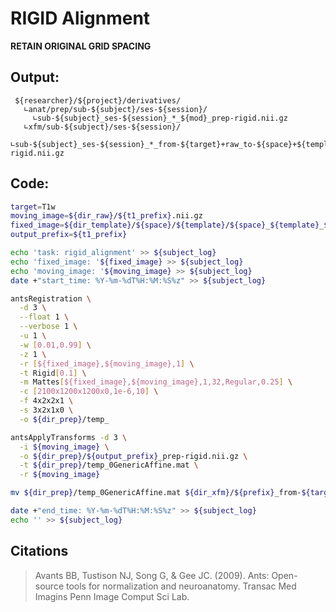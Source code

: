 #  RIGID Alignment
__RETAIN ORIGINAL GRID SPACING__
## Output:
```
 ${researcher}/${project}/derivatives/
   ∟anat/prep/sub-${subject}/ses-${session}/
     ∟sub-${subject}_ses-${session}_*_${mod}_prep-rigid.nii.gz
   ∟xfm/sub-${subject}/ses-${session}/
     ∟sub-${subject}_ses-${session}_*_from-${target}+raw_to-${space}+${template}_xfm-rigid.nii.gz
```
## Code:
```bash
target=T1w
moving_image=${dir_raw}/${t1_prefix}.nii.gz
fixed_image=${dir_template}/${space}/${template}/${space}_${template}_${target}.nii.gz
output_prefix=${t1_prefix}

echo 'task: rigid_alignment' >> ${subject_log}
echo 'fixed_image: '${fixed_image} >> ${subject_log}
echo 'moving_image: '${moving_image} >> ${subject_log}
date +"start_time: %Y-%m-%dT%H:%M:%S%z" >> ${subject_log}

antsRegistration \
  -d 3 \
  --float 1 \
  --verbose 1 \
  -u 1 \
  -w [0.01,0.99] \
  -z 1 \
  -r [${fixed_image},${moving_image},1] \
  -t Rigid[0.1] \
  -m Mattes[${fixed_image},${moving_image},1,32,Regular,0.25] \
  -c [2100x1200x1200x0,1e-6,10] \
  -f 4x2x2x1 \
  -s 3x2x1x0 \
  -o ${dir_prep}/temp_

antsApplyTransforms -d 3 \
  -i ${moving_image} \
  -o ${dir_prep}/${output_prefix}_prep-rigid.nii.gz \
  -t ${dir_prep}/temp_0GenericAffine.mat \
  -r ${moving_image}

mv ${dir_prep}/temp_0GenericAffine.mat ${dir_xfm}/${prefix}_from-${target}+raw_to-${space}+${template}_xfm-rigid.mat

date +"end_time: %Y-%m-%dT%H:%M:%S%z" >> ${subject_log}
echo '' >> ${subject_log}
```
## Citations
>Avants BB, Tustison NJ, Song G, & Gee JC. (2009). Ants: Open-source tools for normalization and neuroanatomy. Transac Med Imagins Penn Image Comput Sci Lab.
